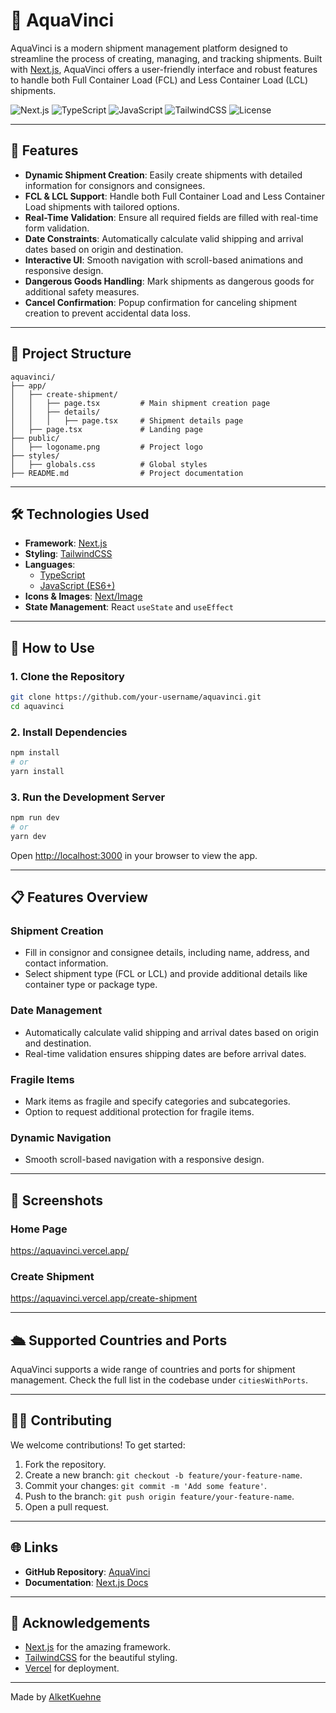 # 🌊 AquaVinci

AquaVinci is a modern shipment management platform designed to streamline the process of creating, managing, and tracking shipments. Built with [Next.js](https://nextjs.org), AquaVinci offers a user-friendly interface and robust features to handle both Full Container Load (FCL) and Less Container Load (LCL) shipments.

![Next.js](https://img.shields.io/badge/Next.js-13.4-blue?style=flat-square&logo=next.js)
![TypeScript](https://img.shields.io/badge/TypeScript-4.x-blue?style=flat-square&logo=typescript)
![JavaScript](https://img.shields.io/badge/JavaScript-ES6+-yellow?style=flat-square&logo=javascript)
![TailwindCSS](https://img.shields.io/badge/TailwindCSS-3.x-blue?style=flat-square&logo=tailwindcss)
![License](https://img.shields.io/badge/License-MIT-green?style=flat-square)

---

## 🚀 Features

- **Dynamic Shipment Creation**: Easily create shipments with detailed information for consignors and consignees.
- **FCL & LCL Support**: Handle both Full Container Load and Less Container Load shipments with tailored options.
- **Real-Time Validation**: Ensure all required fields are filled with real-time form validation.
- **Date Constraints**: Automatically calculate valid shipping and arrival dates based on origin and destination.
- **Interactive UI**: Smooth navigation with scroll-based animations and responsive design.
- **Dangerous Goods Handling**: Mark shipments as dangerous goods for additional safety measures.
- **Cancel Confirmation**: Popup confirmation for canceling shipment creation to prevent accidental data loss.

---

## 📂 Project Structure

```
aquavinci/
├── app/
│   ├── create-shipment/
│   │   ├── page.tsx         # Main shipment creation page
│   │   ├── details/
│   │   │   ├── page.tsx     # Shipment details page
│   ├── page.tsx             # Landing page
├── public/
│   ├── logoname.png         # Project logo
├── styles/
│   ├── globals.css          # Global styles
├── README.md                # Project documentation
```

---

## 🛠️ Technologies Used

- **Framework**: [Next.js](https://nextjs.org)
- **Styling**: [TailwindCSS](https://tailwindcss.com)
- **Languages**:
  - [TypeScript](https://www.typescriptlang.org)
  - [JavaScript (ES6+)](https://developer.mozilla.org/en-US/docs/Web/JavaScript)
- **Icons & Images**: [Next/Image](https://nextjs.org/docs/api-reference/next/image)
- **State Management**: React `useState` and `useEffect`

---

## 📖 How to Use

### 1. Clone the Repository
```bash
git clone https://github.com/your-username/aquavinci.git
cd aquavinci
```

### 2. Install Dependencies
```bash
npm install
# or
yarn install
```

### 3. Run the Development Server
```bash
npm run dev
# or
yarn dev
```

Open [http://localhost:3000](http://localhost:3000) in your browser to view the app.

---

## 📋 Features Overview

### Shipment Creation
- Fill in consignor and consignee details, including name, address, and contact information.
- Select shipment type (FCL or LCL) and provide additional details like container type or package type.

### Date Management
- Automatically calculate valid shipping and arrival dates based on origin and destination.
- Real-time validation ensures shipping dates are before arrival dates.

### Fragile Items
- Mark items as fragile and specify categories and subcategories.
- Option to request additional protection for fragile items.

### Dynamic Navigation
- Smooth scroll-based navigation with a responsive design.

---

## 📸 Screenshots

### Home Page
https://aquavinci.vercel.app/

### Create Shipment
https://aquavinci.vercel.app/create-shipment

---

## 🛳️ Supported Countries and Ports

AquaVinci supports a wide range of countries and ports for shipment management. Check the full list in the codebase under `citiesWithPorts`.

---

## 🧑‍💻 Contributing

We welcome contributions! To get started:

1. Fork the repository.
2. Create a new branch: `git checkout -b feature/your-feature-name`.
3. Commit your changes: `git commit -m 'Add some feature'`.
4. Push to the branch: `git push origin feature/your-feature-name`.
5. Open a pull request.

---

## 🌐 Links

- **GitHub Repository**: [AquaVinci](https://github.com/AlketKuehne/aquavinci)
- **Documentation**: [Next.js Docs](https://nextjs.org/docs)

---

## 🙌 Acknowledgements

- [Next.js](https://nextjs.org) for the amazing framework.
- [TailwindCSS](https://tailwindcss.com) for the beautiful styling.
- [Vercel](https://vercel.com) for deployment.

---

Made by [AlketKuehne](https://github.com/AlketKuehne)

